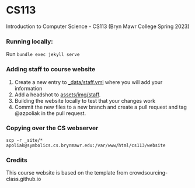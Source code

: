 CS113
=============================

Introduction to Computer Science - CS113 (Bryn Mawr College Spring 2023)

### Running locally:
Run `bundle exec jekyll serve`

### Adding staff to course website

1. Create a new entry to [_data/staff.yml](https://github.com/BMC-CS-113/website/blob/main/_data/staff.yaml) where you will add your information
2. Add a headshot to [assets/img/staff](https://github.com/BMC-CS-113/website/tree/main/assets/img/staff).
3. Building the website locally to test that your changes work
4. Commit the new files to a new branch and create a pull request and tag @azpoliak in the pull request.


### Copying over the CS webserver
`scp -r _site/* apoliak@symbolics.cs.brynmawr.edu:/var/www/html/cs113/website`

### Credits
This course website is based on the template from crowdsourcing-class.github.io
